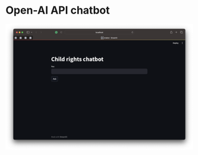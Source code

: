 # Open-AI API chatbot
![chatbot-prototype for prompts realted to child rights](https://github.com/Swarnlataaa/cb2/blob/main/Screenshot%202023-10-03%20at%208.09.17%20PM.png)
